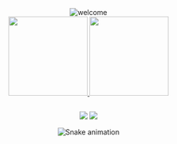 <div align="center">
  <img alt="welcome" src="https://media.discordapp.net/attachments/725114160018620458/874421376314925106/ezgif-3-0c08cc7327c4.gif">
</div>


<div align="center">
  <a href="https://github.com/douglaszapelini">
  <img height="160em" src="https://github-readme-stats.vercel.app/api?username=douglaszapelini&show_icons=true&theme=radical&include_all_commits=true&count_private=true"/>
  <img height="160em" src="https://github-readme-stats.vercel.app/api/top-langs/?username=douglaszapelini&layout=compact&langs_count=7&theme=radical"/>
</div>
  

  
##
  
<div align="center">
  <a href="https://instagram.com/dog_sz" target="_blank"><img src="https://img.shields.io/badge/-Instagram-%23E4405F?style=for-the-badge&logo=instagram&logoColor=white" target="_blank"></a>
  <a href="https://www.linkedin.com/in/douglassz" target="_blank"><img src="https://img.shields.io/badge/-LinkedIn-%230077B5?style=for-the-badge&logo=linkedin&logoColor=white" target="_blank"></a>   
  
 ![Snake animation](https://github.com/douglaszapelini/douglaszapelini/blob/output/github-contribution-grid-snake.svg)
  
</div>
